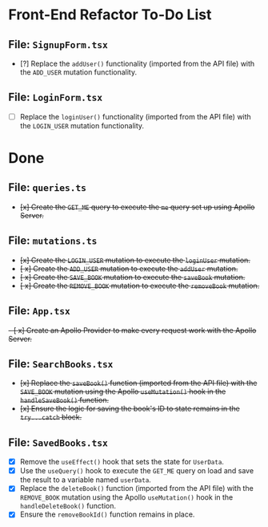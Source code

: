 # Front-End Refactor To-Do List



## **File: `SignupForm.tsx`**

- [?] Replace the `addUser()` functionality (imported from the API file) with the `ADD_USER` mutation functionality.

## **File: `LoginForm.tsx`**

- [ ] Replace the `loginUser()` functionality (imported from the API file) with the `LOGIN_USER` mutation functionality.


# Done

## **File: `queries.ts`**

- ~~[x] Create the `GET_ME` query to execute the `me` query set up using Apollo Server.~~

## **File: `mutations.ts`**

- ~~[x] Create the `LOGIN_USER` mutation to execute the `loginUser` mutation.~~
- ~~[ x] Create the `ADD_USER` mutation to execute the `addUser` mutation.~~
- ~~[ x] Create the `SAVE_BOOK` mutation to execute the `saveBook` mutation.~~
- ~~[ x] Create the `REMOVE_BOOK` mutation to execute the `removeBook` mutation.~~

## **File: `App.tsx`**

~~- [ x] Create an Apollo Provider to make every request work with the Apollo Server.~~

## **File: `SearchBooks.tsx`**

- ~~[x] Replace the `saveBook()` function (imported from the API file) with the `SAVE_BOOK` mutation using the Apollo `useMutation()` hook in the `handleSaveBook()` function.~~
- ~~[x] Ensure the logic for saving the book's ID to state remains in the `try...catch` block.~~

## **File: `SavedBooks.tsx`**

- [x] Remove the `useEffect()` hook that sets the state for `UserData`.
- [x] Use the `useQuery()` hook to execute the `GET_ME` query on load and save the result to a variable named `userData`.
- [x] Replace the `deleteBook()` function (imported from the API file) with the `REMOVE_BOOK` mutation using the Apollo `useMutation()` hook in the `handleDeleteBook()` function.
- [x] Ensure the `removeBookId()` function remains in place.